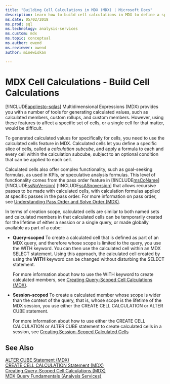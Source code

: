 ```yaml
---
title: "Building Cell Calculations in MDX (MDX) | Microsoft Docs"
description: Learn how to build cell calculations in MDX to define a specific slice of cells, called a calculation subcube.
ms.date: 05/02/2018
ms.prod: sql
ms.technology: analysis-services
ms.custom: mdx
ms.topic: conceptual
ms.author: owend
ms.reviewer: owend
author: minewiskan

---
```

# MDX Cell Calculations - Build Cell Calculations
[!INCLUDE[appliesto-sqlas](../../includes/appliesto-sqlas.md)]
  Multidimensional Expressions (MDX) provides you with a number of tools for generating calculated values, such as calculated members, custom rollups, and custom members. However, using these features to affect a specific set of cells, or a single cell for that matter, would be difficult.  
  
 To generated calculated values for specifically for cells, you need to use the calculated cells feature in MDX. Calculated cells let you define a specific slice of cells, called a *calculation subcube*, and apply a formula to each and every cell within the calculation subcube, subject to an optional condition that can be applied to each cell.  
  
 Calculated cells also offer complex functionality, such as goal-seeking formulas, as used in KPIs, or speculative analysis formulas. This level of functionality comes from the pass order feature in [!INCLUDE[msCoName](../../includes/msconame-md.md)] [!INCLUDE[ssNoVersion](../../includes/ssnoversion-md.md)] [!INCLUDE[ssASnoversion](../../includes/ssasnoversion-md.md)] that allows recursive passes to be made with calculated cells, with calculation formulas applied at specific passes in the pass order. For more information on pass order, see [Understanding Pass Order and Solve Order &#40;MDX&#41;](../../../analysis-services/multidimensional-models/mdx/mdx-data-manipulation-understanding-pass-order-and-solve-order.md).  
  
 In terms of creation scope, calculated cells are similar to both named sets and calculated members in that calculated cells can be temporarily created for the lifetime of either a session or a single query, or made globally available as part of a cube:  
  
-   **Query-scoped** To create a calculated cell that is defined as part of an MDX query, and therefore whose scope is limited to the query, you use the WITH keyword. You can then use the calculated cell within an MDX SELECT statement. Using this approach, the calculated cell created by using the **WITH** keyword can be changed without disturbing the SELECT statement.  
  
     For more information about how to use the WITH keyword to create calculated members, see [Creating Query-Scoped Cell Calculations &#40;MDX&#41;](../../../analysis-services/multidimensional-models/mdx/mdx-cell-calculations-query-scoped-cell-calculations.md).  
  
-   **Session-scoped** To create a calculated member whose scope is wider than the context of the query, that is, whose scope is the lifetime of the MDX session, you use either the CREATE CELL CALCULATION or ALTER CUBE statement.  
  
     For more information about how to use either the CREATE CELL CALCULATION or ALTER CUBE statement to create calculated cells in a session, see [Creating Session-Scoped Calculated Cells](../../../analysis-services/multidimensional-models/mdx/mdx-cell-calculations-session-scoped-calculated-cells.md)  
  
## See Also  
 [ALTER CUBE Statement &#40;MDX&#41;](/sql/mdx/mdx-data-definition-alter-cube)   
 [CREATE CELL CALCULATION Statement &#40;MDX&#41;](/sql/mdx/mdx-data-definition-create-cell-calculation)   
 [Creating Query-Scoped Cell Calculations &#40;MDX&#41;](../../../analysis-services/multidimensional-models/mdx/mdx-cell-calculations-query-scoped-cell-calculations.md)   
 [MDX Query Fundamentals &#40;Analysis Services&#41;](../../../analysis-services/multidimensional-models/mdx/mdx-query-fundamentals-analysis-services.md)  
  
  
